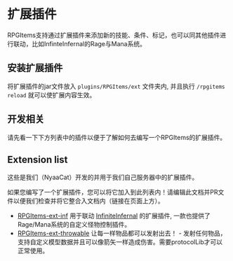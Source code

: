 # 扩展插件

RPGItems支持通过扩展插件来添加新的技能、条件、标记，也可以同其他插件进行联动，比如InfinteInfernal的Rage与Mana系统。

## 安装扩展插件

将扩展插件的jar文件放入 `plugins/RPGItems/ext` 文件夹内, 并且执行 `/rpgitems reload` 就可以使扩展内容生效。

## 开发相关

请先看一下下方列表中的插件以便于了解如何去编写一个RPGItems的扩展插件。

## Extension list

这些是我们（NyaaCat）开发的并用于我们自己服务器中的扩展插件。

如果您编写了一个扩展插件，您可以将它加入到此列表内！请编辑此文档并PR文件以便我们检查并将它整合入文档内（链接在页面上方）。

- [RPGItems-ext-inf](https://github.com/NyaaCat/rpgitems-ext-inf) 用于联动 [InfiniteInfernal](https://github.com/NyaaCat/InfiniteInfernal) 的扩展插件, 一款也提供了Rage/Mana系统的自定义怪物控制插件。
- [RPGItems-ext-throwable](https://github.com/NyaaCat/rpgitems-ext-throwable) 让每一样物品都可以发射出去！ - 发射任何物品，支持自定义模型数据并且可以像箭矢一样造成伤害。需要protocolLib才可以正常使用。
